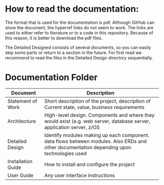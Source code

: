 # How to read the documentation:
The format that is used for the documentation is pdf. Although GitHub can show the document, the hyperref links do not seem to work. The links are used to either refer to literature or to a code in this repository. Because of this reason, it is better to download the pdf files.

The Detailed Designed consists of several documents, so you can easily skip some parts or return to a section in the future. For first read we recommend to read the files in the Detailed Design directory sequentially.


# Documentation Folder
| Document | Description |
|---|---|
| Statement of Work| Short description of the project, description of Current state, value, business requirements |
| Architecture | High-level design.  Components and where they would exist (e.g. web server, database server, application server, z/OS |
| Detailed Design | Identify modules making up each component.  data flows between modules.  Also ERDs and other documentation depending upon technologies used |
| Installation Guide| How to install and configure the project |
| User Guide | Any user interface instructions |
